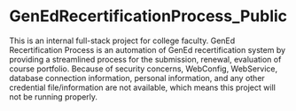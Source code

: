 # GenEdRecertificationProcess_Public
This is an internal full-stack project for college faculty.
GenEd Recertification Process is an automation of GenEd recertification system by providing a streamlined process for the submission, renewal, evaluation of course portfolio.
Because of security concerns, WebConfig, WebService, database connection information, personal information, and any other credential file/information are not available, which means this project will not be running properly.
